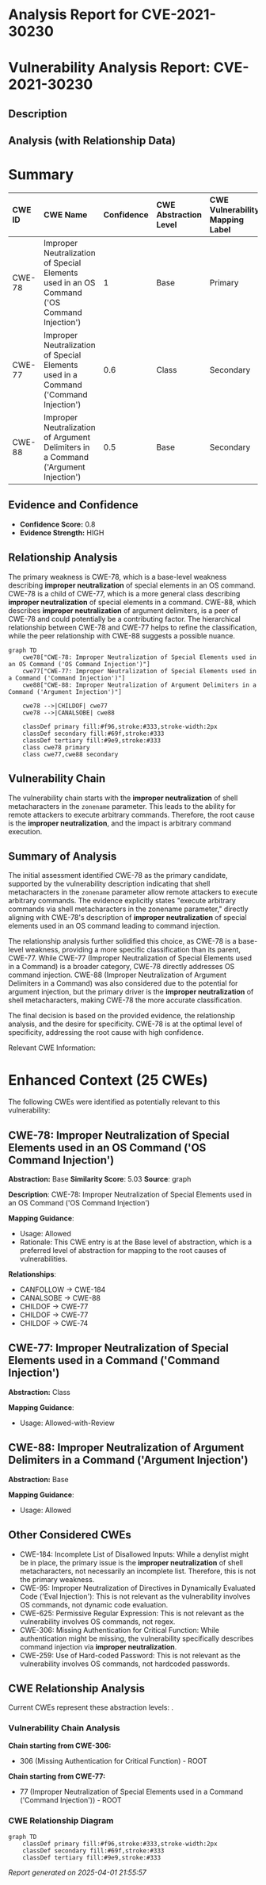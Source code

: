 # Analysis Report for CVE-2021-30230

# Vulnerability Analysis Report: CVE-2021-30230

## Description



## Analysis (with Relationship Data)

# Summary
| CWE ID  | CWE Name                                                                                                    | Confidence | CWE Abstraction Level | CWE Vulnerability Mapping Label | CWE-Vulnerability Mapping Notes |
| :-------- | :---------------------------------------------------------------------------------------------------------- | :--------- | :---------------------- | :------------------------------ | :-------------------------------- |
| CWE-78  | Improper Neutralization of Special Elements used in an OS Command ('OS Command Injection')                  | 1          | Base                    | Primary                         | Allowed                           |
| CWE-77  | Improper Neutralization of Special Elements used in a Command ('Command Injection')                        | 0.6        | Class                   | Secondary                       | Allowed-with-Review             |
| CWE-88  | Improper Neutralization of Argument Delimiters in a Command ('Argument Injection')                          | 0.5        | Base                    | Secondary                       | Allowed                           |

## Evidence and Confidence

*   **Confidence Score:** 0.8
*   **Evidence Strength:** HIGH

## Relationship Analysis
The primary weakness is CWE-78, which is a base-level weakness describing **improper neutralization** of special elements in an OS command. CWE-78 is a child of CWE-77, which is a more general class describing **improper neutralization** of special elements in a command. CWE-88, which describes **improper neutralization** of argument delimiters, is a peer of CWE-78 and could potentially be a contributing factor. The hierarchical relationship between CWE-78 and CWE-77 helps to refine the classification, while the peer relationship with CWE-88 suggests a possible nuance.

```mermaid
graph TD
    cwe78["CWE-78: Improper Neutralization of Special Elements used in an OS Command ('OS Command Injection')"]
    cwe77["CWE-77: Improper Neutralization of Special Elements used in a Command ('Command Injection')"]
    cwe88["CWE-88: Improper Neutralization of Argument Delimiters in a Command ('Argument Injection')"]
    
    cwe78 -->|CHILDOF| cwe77
    cwe78 -->|CANALSOBE| cwe88
    
    classDef primary fill:#f96,stroke:#333,stroke-width:2px
    classDef secondary fill:#69f,stroke:#333
    classDef tertiary fill:#9e9,stroke:#333
    class cwe78 primary
    class cwe77,cwe88 secondary
```

## Vulnerability Chain
The vulnerability chain starts with the **improper neutralization** of shell metacharacters in the `zonename` parameter. This leads to the ability for remote attackers to execute arbitrary commands. Therefore, the root cause is the **improper neutralization**, and the impact is arbitrary command execution.

## Summary of Analysis
The initial assessment identified CWE-78 as the primary candidate, supported by the vulnerability description indicating that shell metacharacters in the `zonename` parameter allow remote attackers to execute arbitrary commands. The evidence explicitly states "execute arbitrary commands via shell metacharacters in the zonename parameter," directly aligning with CWE-78's description of **improper neutralization** of special elements used in an OS command leading to command injection.

The relationship analysis further solidified this choice, as CWE-78 is a base-level weakness, providing a more specific classification than its parent, CWE-77. While CWE-77 (Improper Neutralization of Special Elements used in a Command) is a broader category, CWE-78 directly addresses OS command injection. CWE-88 (Improper Neutralization of Argument Delimiters in a Command) was also considered due to the potential for argument injection, but the primary driver is the **improper neutralization** of shell metacharacters, making CWE-78 the more accurate classification.

The final decision is based on the provided evidence, the relationship analysis, and the desire for specificity. CWE-78 is at the optimal level of specificity, addressing the root cause with high confidence.

Relevant CWE Information:

# Enhanced Context (25 CWEs)
The following CWEs were identified as potentially relevant to this vulnerability:

## CWE-78: Improper Neutralization of Special Elements used in an OS Command ('OS Command Injection')
**Abstraction:** Base
**Similarity Score**: 5.03
**Source**: graph

**Description**:
CWE-78: Improper Neutralization of Special Elements used in an OS Command ('OS Command Injection')

**Mapping Guidance**:
- Usage: Allowed
- Rationale: This CWE entry is at the Base level of abstraction, which is a preferred level of abstraction for mapping to the root causes of vulnerabilities.

**Relationships**:
- CANFOLLOW -> CWE-184
- CANALSOBE -> CWE-88
- CHILDOF -> CWE-77
- CHILDOF -> CWE-77
- CHILDOF -> CWE-74

## CWE-77: Improper Neutralization of Special Elements used in a Command ('Command Injection')
**Abstraction:** Class

**Mapping Guidance**:
- Usage: Allowed-with-Review

## CWE-88: Improper Neutralization of Argument Delimiters in a Command ('Argument Injection')
**Abstraction:** Base

**Mapping Guidance**:
- Usage: Allowed

## Other Considered CWEs
- CWE-184: Incomplete List of Disallowed Inputs: While a denylist might be in place, the primary issue is the **improper neutralization** of shell metacharacters, not necessarily an incomplete list. Therefore, this is not the primary weakness.
- CWE-95: Improper Neutralization of Directives in Dynamically Evaluated Code ('Eval Injection'): This is not relevant as the vulnerability involves OS commands, not dynamic code evaluation.
- CWE-625: Permissive Regular Expression: This is not relevant as the vulnerability involves OS commands, not regex.
- CWE-306: Missing Authentication for Critical Function: While authentication might be missing, the vulnerability specifically describes command injection via **improper neutralization**.
- CWE-259: Use of Hard-coded Password: This is not relevant as the vulnerability involves OS commands, not hardcoded passwords.


## CWE Relationship Analysis

Current CWEs represent these abstraction levels: .


### Vulnerability Chain Analysis

**Chain starting from CWE-306:**
- 306 (Missing Authentication for Critical Function) - ROOT


**Chain starting from CWE-77:**
- 77 (Improper Neutralization of Special Elements used in a Command ('Command Injection')) - ROOT



### CWE Relationship Diagram

```mermaid
graph TD
    classDef primary fill:#f96,stroke:#333,stroke-width:2px
    classDef secondary fill:#69f,stroke:#333
    classDef tertiary fill:#9e9,stroke:#333
```



*Report generated on 2025-04-01 21:55:57*
